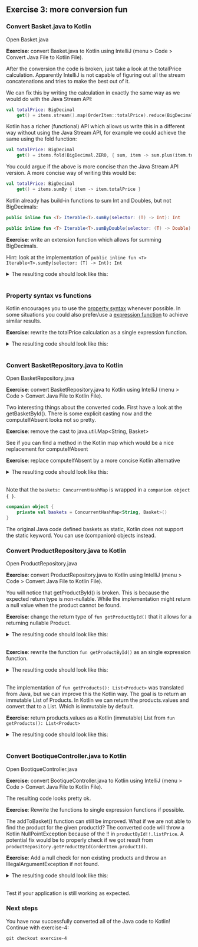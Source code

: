 ## Exercise 3: more conversion fun

### Convert Basket.java to Kotlin

Open Basket.java

**Exercise**: convert Basket.java to Kotlin using IntelliJ (menu > Code > Convert Java File to Kotlin File). 

After the conversion the code is broken, just take a look at the totalPrice calculation. Apparently IntelliJ is not capable of figuring out all the stream concatenations and tries to make the best out of it. 

We can fix this by writing the calculation in exactly the same way as we would do with the Java Stream API:

```kotlin
val totalPrice: BigDecimal        
    get() = items.stream().map(OrderItem::totalPrice).reduce(BigDecimal.ZERO, BigDecimal::add)
```

Kotlin has a richer (functional) API which allows us write this in a different way without using the Java Stream API, for example we could achieve the same using the fold function:

```kotlin
val totalPrice: BigDecimal 
    get() = items.fold(BigDecimal.ZERO, { sum, item -> sum.plus(item.totalPrice) })
```

You could argue if the above is more concise than the Java Stream API version. A more concise way of writing this would be:

```kotlin
val totalPrice: BigDecimal 
    get() = items.sumBy { item -> item.totalPrice }
```

Kotlin already has build-in functions to sum Int and Doubles, but not BigDecimals:

```kotlin
public inline fun <T> Iterable<T>.sumBy(selector: (T) -> Int): Int 

public inline fun <T> Iterable<T>.sumByDouble(selector: (T) -> Double): Double
```

**Exercise**: write an extension function which allows for summing BigDecimals.

Hint: look at the implementation of `public inline fun <T> Iterable<T>.sumBy(selector: (T) -> Int): Int`

<details>
  <summary>The resulting code should look like this:</summary>
  
```kotlin
fun <T> Iterable<T>.sumBy(selector: (T) -> BigDecimal): BigDecimal {
    var sum = BigDecimal.ZERO
    for (element in this) {
        sum += selector(element)
    }
    return sum
}
```
</details>
<br>

### Property syntax vs functions

Kotlin encourages you to use the [property syntax](https://kotlinlang.org/docs/reference/properties.html) whenever possible. In some situations you could also prefer/use a [expression function](https://kotlinlang.org/docs/reference/functions.html#single-expression-functions) to achieve similar results.

**Exercise**: rewrite the totalPrice calculation as a single expression function.

<details>
  <summary>The resulting code should look like this:</summary>

```kotlin
fun getTotalPrice() = items.sumBy { it.totalPrice }
```
</details>
<br>

### Convert BasketRepository.java to Kotlin

Open BasketRepository.java

**Exercise**: convert BasketRepository.java to Kotlin using IntelliJ (menu > Code > Convert Java File to Kotlin File). 

Two interesting things about the converted code. First have a look at the getBasketById(). There is some explicit casting now and the computeIfAbsent looks not so pretty.

**Exercise**: remove the cast to java.util.Map<String, Basket>

See if you can find a method in the Kotlin map which would be a nice replacement for computeIfAbsent

**Exercise**: replace computeIfAbsent by a more concise Kotlin alternative

<details>
  <summary>The resulting code should look like this:</summary>

```kotlin
fun getBasketById(id: String): Basket = baskets.getOrPut(id) { Basket() }
```
</details>
<br>

Note that the `baskets: ConcurrentHashMap` is wrapped in a `companion object { }`.

```kotlin
companion object {
    private val baskets = ConcurrentHashMap<String, Basket>()
}
```

The original Java code defined baskets as static, Kotlin does not support the static keyword. You can use (companion) objects instead.

### Convert ProductRepository.java to Kotlin

Open ProductRepository.java

**Exercise**: convert ProductRepository.java to Kotlin using IntelliJ (menu > Code > Convert Java File to Kotlin File). 

You will notice that getProductById() is broken. This is because the expected return type is non-nullable. While the implementation might return a null value when the product cannot be found.

**Exercise**: change the return type of `fun getProductById()` that it allows for a returning nullable Product.

<details>
<summary>The resulting code should look like this:</summary>

```kotlin
fun getProductById(productId: String): Product? {
    return products[productId]
}
```
</details>
<br>

**Exercise**: rewrite the function `fun getProductById()` as an single expression function.

<details>
<summary>The resulting code should look like this:</summary>

```kotlin
fun getProductById(productId: String) = products[productId]
```
</details>
<br>

The implementation of `fun getProducts(): List<Product>` was translated from Java, but we can improve this the Kotlin way. The goal is to return an immutable List of Products. In Kotlin we can return the products.values and convert that to a List. Which is immutable by default.

**Exercise**: return products.values as a Kotlin (immutable) List from `fun getProducts(): List<Product>`

<details>
<summary>The resulting code should look like this:</summary>

```kotlin
fun getProducts() = products.values.toList()
```
</details>
<br>

### Convert BootiqueController.java to Kotlin

Open BootiqueController.java

**Exercise**: convert BootiqueController.java to Kotlin using IntelliJ (menu > Code > Convert Java File to Kotlin File). 

The resulting code looks pretty ok.

**Exercise**: Rewrite the functions to single expression functions if possible.

The addToBasket() function can still be improved. What if we are not able to find the product for the given productId? The converted code will throw a Kotlin NullPointException because of the !! in `productById!!.listPrice`. A potential fix would be to properly check if we got result from `productRepository.getProductById(orderItem.productId)`.

**Exercise**: Add a null check for non existing products and throw an IllegalArgumentException if not found.

<details>
<summary>The resulting code should look like this:</summary>

```kotlin
    @PostMapping(path = ["/baskets/{id}/items"], consumes = [MediaType.APPLICATION_JSON_UTF8_VALUE])
    fun addToBasket(@PathVariable id: String, @RequestBody orderItem: OrderItem): Basket {
        return basketRepository.getBasketById(id).apply {
            val product = productRepository.getProductById(orderItem.productId)
                    ?: throw IllegalArgumentException("Product with productId: ${orderItem.productId} not found!")
            addOrderItem(OrderItem(orderItem.productId, orderItem.quantity, product.listPrice))
        }
    }
```
</details>
<br>

Test if your application is still working as expected.

### Next steps

You have now successfully converted all of the Java code to Kotlin! Continue with exercise-4:

```
git checkout exercise-4
```